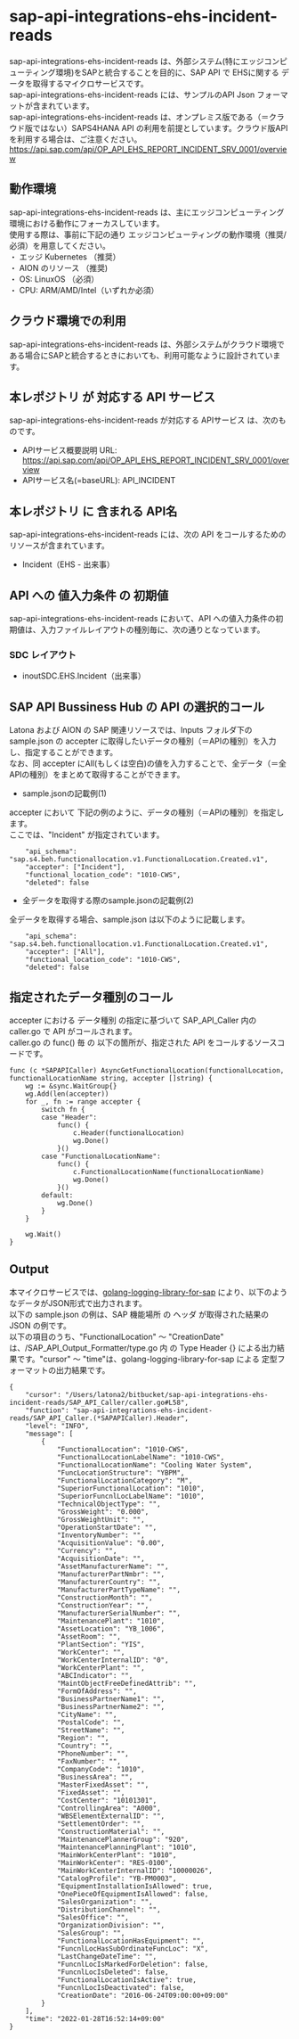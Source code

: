 # sap-api-integrations-ehs-incident-reads  
sap-api-integrations-ehs-incident-reads は、外部システム(特にエッジコンピューティング環境)をSAPと統合することを目的に、SAP API で EHSに関する データを取得するマイクロサービスです。  
sap-api-integrations-ehs-incident-reads には、サンプルのAPI Json フォーマットが含まれています。  
sap-api-integrations-ehs-incident-reads は、オンプレミス版である（＝クラウド版ではない）SAPS4HANA API の利用を前提としています。クラウド版APIを利用する場合は、ご注意ください。  
https://api.sap.com/api/OP_API_EHS_REPORT_INCIDENT_SRV_0001/overview

## 動作環境
sap-api-integrations-ehs-incident-reads は、主にエッジコンピューティング環境における動作にフォーカスしています。   
使用する際は、事前に下記の通り エッジコンピューティングの動作環境（推奨/必須）を用意してください。   
・ エッジ Kubernetes （推奨）    
・ AION のリソース （推奨)    
・ OS: LinuxOS （必須）    
・ CPU: ARM/AMD/Intel（いずれか必須） 

## クラウド環境での利用  
sap-api-integrations-ehs-incident-reads は、外部システムがクラウド環境である場合にSAPと統合するときにおいても、利用可能なように設計されています。  

## 本レポジトリ が 対応する API サービス
sap-api-integrations-ehs-incident-reads が対応する APIサービス は、次のものです。

* APIサービス概要説明 URL: https://api.sap.com/api/OP_API_EHS_REPORT_INCIDENT_SRV_0001/overview
* APIサービス名(=baseURL): API_INCIDENT

## 本レポジトリ に 含まれる API名
sap-api-integrations-ehs-incident-reads には、次の API をコールするためのリソースが含まれています。  

* Incident（EHS - 出来事）

## API への 値入力条件 の 初期値
sap-api-integrations-ehs-incident-reads において、API への値入力条件の初期値は、入力ファイルレイアウトの種別毎に、次の通りとなっています。  

### SDC レイアウト

* inoutSDC.EHS.Incident（出来事）

## SAP API Bussiness Hub の API の選択的コール

Latona および AION の SAP 関連リソースでは、Inputs フォルダ下の sample.json の accepter に取得したいデータの種別（＝APIの種別）を入力し、指定することができます。  
なお、同 accepter にAll(もしくは空白)の値を入力することで、全データ（＝全APIの種別）をまとめて取得することができます。  

* sample.jsonの記載例(1)  

accepter において 下記の例のように、データの種別（＝APIの種別）を指定します。  
ここでは、"Incident" が指定されています。    
  
```
	"api_schema": "sap.s4.beh.functionallocation.v1.FunctionalLocation.Created.v1",
	"accepter": ["Incident"],
	"functional_location_code": "1010-CWS",
	"deleted": false
```
  
* 全データを取得する際のsample.jsonの記載例(2)  

全データを取得する場合、sample.json は以下のように記載します。  

```
	"api_schema": "sap.s4.beh.functionallocation.v1.FunctionalLocation.Created.v1",
	"accepter": ["All"],
	"functional_location_code": "1010-CWS",
	"deleted": false
```

## 指定されたデータ種別のコール

accepter における データ種別 の指定に基づいて SAP_API_Caller 内の caller.go で API がコールされます。  
caller.go の func() 毎 の 以下の箇所が、指定された API をコールするソースコードです。  

```
func (c *SAPAPICaller) AsyncGetFunctionalLocation(functionalLocation, functionalLocationName string, accepter []string) {
	wg := &sync.WaitGroup{}
	wg.Add(len(accepter))
	for _, fn := range accepter {
		switch fn {
		case "Header":
			func() {
				c.Header(functionalLocation)
				wg.Done()
			}()
		case "FunctionalLocationName":
			func() {
				c.FunctionalLocationName(functionalLocationName)
				wg.Done()
			}()
		default:
			wg.Done()
		}
	}

	wg.Wait()
}
```

## Output  
本マイクロサービスでは、[golang-logging-library-for-sap](https://github.com/latonaio/golang-logging-library-for-sap) により、以下のようなデータがJSON形式で出力されます。  
以下の sample.json の例は、SAP 機能場所 の ヘッダ が取得された結果の JSON の例です。  
以下の項目のうち、"FunctionalLocation" ～ "CreationDate" は、/SAP_API_Output_Formatter/type.go 内 の Type Header {} による出力結果です。"cursor" ～ "time"は、golang-logging-library-for-sap による 定型フォーマットの出力結果です。  

```
{
	"cursor": "/Users/latona2/bitbucket/sap-api-integrations-ehs-incident-reads/SAP_API_Caller/caller.go#L58",
	"function": "sap-api-integrations-ehs-incident-reads/SAP_API_Caller.(*SAPAPICaller).Header",
	"level": "INFO",
	"message": [
		{
			"FunctionalLocation": "1010-CWS",
			"FunctionalLocationLabelName": "1010-CWS",
			"FunctionalLocationName": "Cooling Water System",
			"FuncLocationStructure": "YBPM",
			"FunctionalLocationCategory": "M",
			"SuperiorFunctionalLocation": "1010",
			"SuperiorFuncnlLocLabelName": "1010",
			"TechnicalObjectType": "",
			"GrossWeight": "0.000",
			"GrossWeightUnit": "",
			"OperationStartDate": "",
			"InventoryNumber": "",
			"AcquisitionValue": "0.00",
			"Currency": "",
			"AcquisitionDate": "",
			"AssetManufacturerName": "",
			"ManufacturerPartNmbr": "",
			"ManufacturerCountry": "",
			"ManufacturerPartTypeName": "",
			"ConstructionMonth": "",
			"ConstructionYear": "",
			"ManufacturerSerialNumber": "",
			"MaintenancePlant": "1010",
			"AssetLocation": "YB_1006",
			"AssetRoom": "",
			"PlantSection": "YIS",
			"WorkCenter": "",
			"WorkCenterInternalID": "0",
			"WorkCenterPlant": "",
			"ABCIndicator": "",
			"MaintObjectFreeDefinedAttrib": "",
			"FormOfAddress": "",
			"BusinessPartnerName1": "",
			"BusinessPartnerName2": "",
			"CityName": "",
			"PostalCode": "",
			"StreetName": "",
			"Region": "",
			"Country": "",
			"PhoneNumber": "",
			"FaxNumber": "",
			"CompanyCode": "1010",
			"BusinessArea": "",
			"MasterFixedAsset": "",
			"FixedAsset": "",
			"CostCenter": "10101301",
			"ControllingArea": "A000",
			"WBSElementExternalID": "",
			"SettlementOrder": "",
			"ConstructionMaterial": "",
			"MaintenancePlannerGroup": "920",
			"MaintenancePlanningPlant": "1010",
			"MainWorkCenterPlant": "1010",
			"MainWorkCenter": "RES-0100",
			"MainWorkCenterInternalID": "10000026",
			"CatalogProfile": "YB-PM0003",
			"EquipmentInstallationIsAllowed": true,
			"OnePieceOfEquipmentIsAllowed": false,
			"SalesOrganization": "",
			"DistributionChannel": "",
			"SalesOffice": "",
			"OrganizationDivision": "",
			"SalesGroup": "",
			"FunctionalLocationHasEquipment": "",
			"FuncnlLocHasSubOrdinateFuncLoc": "X",
			"LastChangeDateTime": "",
			"FuncnlLocIsMarkedForDeletion": false,
			"FuncnlLocIsDeleted": false,
			"FunctionalLocationIsActive": true,
			"FuncnlLocIsDeactivated": false,
			"CreationDate": "2016-06-24T09:00:00+09:00"
		}
	],
	"time": "2022-01-28T16:52:14+09:00"
}
```
